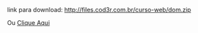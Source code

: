 link para download: http://files.cod3r.com.br/curso-web/dom.zip

Ou [Clique Aqui](http://files.cod3r.com.br/curso-web/dom.zip)
